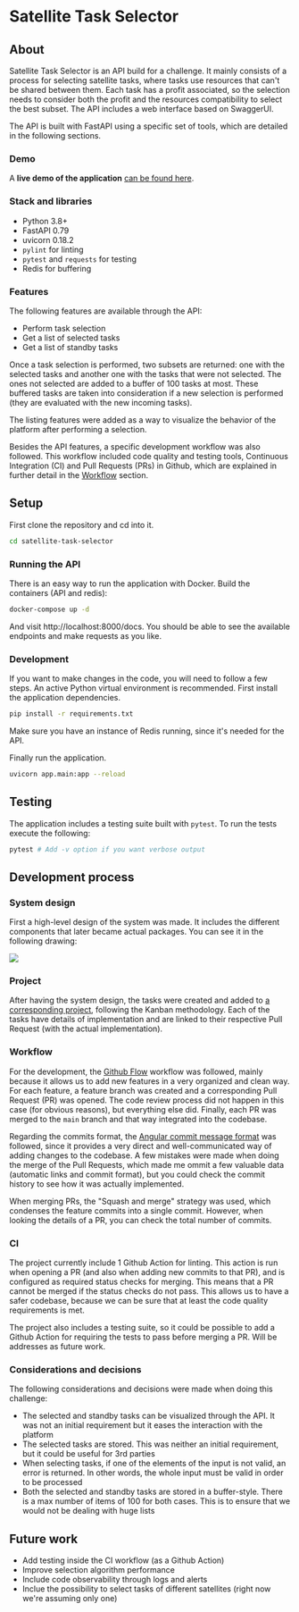 # Satellite Task Selector

## About

Satellite Task Selector is an API build for a challenge. It mainly consists of a process for selecting satellite tasks, where tasks use resources that can't be shared between them. Each task has a profit associated, so the selection needs to consider both the profit and the resources compatibility to select the best subset. The API includes a web interface based on SwaggerUI.

The API is built with FastAPI using a specific set of tools, which are detailed in the following sections.

### Demo

A **live demo of the application** [can be found here](https://satellite-task-selector.herokuapp.com/docs).

### Stack and libraries

- Python 3.8+
- FastAPI 0.79
- uvicorn 0.18.2
- `pylint` for linting
- `pytest` and `requests` for testing
- Redis for buffering

### Features

The following features are available through the API:

- Perform task selection
- Get a list of selected tasks
- Get a list of standby tasks

Once a task selection is performed, two subsets are returned: one with the selected tasks and another one with the tasks that were not selected. The ones not selected are added to a buffer of 100 tasks at most. These buffered tasks are taken into consideration if a new selection is performed (they are evaluated with the new incoming tasks).

The listing features were added as a way to visualize the behavior of the platform after performing a selection.

Besides the API features, a specific development workflow was also followed. This workflow included code quality and testing tools, Continuous Integration (CI) and Pull Requests (PRs) in Github, which are explained in further detail in the [Workflow](#workflow) section.

## Setup

First clone the repository and cd into it.

```bash
cd satellite-task-selector
```

### Running the API

There is an easy way to run the application with Docker. Build the containers (API and redis):
```bash
docker-compose up -d
```

And visit http://localhost:8000/docs. You should be able to see the available endpoints and make requests as you like.

### Development

If you want to make changes in the code, you will need to follow a few steps. An active Python virtual environment is recommended. First install the application dependencies.

```bash
pip install -r requirements.txt
```

Make sure you have an instance of Redis running, since it's needed for the API.

Finally run the application.

```bash
uvicorn app.main:app --reload
```

## Testing

The application includes a testing suite built with `pytest`. To run the tests execute the following:

```bash
pytest # Add -v option if you want verbose output
```

## Development process

### System design

First a high-level design of the system was made. It includes the different components that later became actual packages. You can see it in the following drawing:

<img src="https://user-images.githubusercontent.com/421739/185367857-22def54e-3d37-4164-9be3-ec4e1830ecac.jpg">

### Project

After having the system design, the tasks were created and added to [a corresponding project](https://github.com/users/sivicencio/projects/1), following the Kanban methodology. Each of the tasks have details of implementation and are linked to their respective Pull Request (with the actual implementation).

### Workflow

For the development, the [Github Flow](https://docs.github.com/en/get-started/quickstart/github-flow) workflow was followed, mainly because it allows us to add new features in a very organized and clean way. For each feature, a feature branch was created and a corresponding Pull Request (PR) was opened. The code review process did not happen in this case (for obvious reasons), but everything else did. Finally, each PR was merged to the `main` branch and that way integrated into the codebase.

Regarding the commits format, the [Angular commit message format](https://github.com/angular/angular/blob/master/CONTRIBUTING.md#commit) was followed, since it provides a very direct and well-communicated way of adding changes to the codebase. A few mistakes were made when doing the merge of the Pull Requests, which made me ommit a few valuable data (automatic links and commit format), but you could check the commit history to see how it was actually implemented.

When merging PRs, the "Squash and merge" strategy was used, which condenses the feature commits into a single commit. However, when looking the details of a PR, you can check the total number of commits.
### CI

The project currently include 1 Github Action for linting. This action is run when opening a PR (and also when adding new commits to that PR), and is configured as required status checks for merging. This means that a PR cannot be merged if the status checks do not pass. This allows us to have a safer codebase, because we can be sure that at least the code quality requirements is met.

The project also includes a testing suite, so it could be possible to add a Github Action for requiring the tests to pass before merging a PR. Will be addresses as future work.

### Considerations and decisions

The following considerations and decisions were made when doing this challenge:
- The selected and standby tasks can be visualized through the API. It was not an initial requirement but it eases the interaction with the platform
- The selected tasks are stored. This was neither an initial requirement, but it could be useful for 3rd parties
- When selecting tasks, if one of the elements of the input is not valid, an error is returned. In other words, the whole input must be valid in order to be processed
- Both the selected and standby tasks are stored in a buffer-style. There is a max number of items of 100 for both cases. This is to ensure that we would not be dealing with huge lists

## Future work
- Add testing inside the CI workflow (as a Github Action)
- Improve selection algorithm performance
- Include code observability through logs and alerts
- Inclue the possibility to select tasks of different satellites (right now we're assuming only one)
